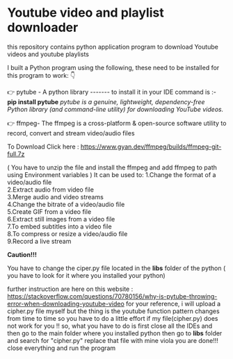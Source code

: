 # Youtube video and playlist downloader 
 this repository contains python application program to download Youtube videos and youtube playlists

I built a Python program using the following, these need to be installed for this program to work: 👇

👉 pytube - A python library ------- to install it in your IDE command is :- **pip install pytube** _pytube is a genuine, lightweight, dependency-free Python library (and command-line utility) for downloading YouTube videos._

👉 ffmpeg- The ffmpeg is a cross-platform & open-source software utility to record, convert and stream video/audio files 

To Download Click here : https://www.gyan.dev/ffmpeg/builds/ffmpeg-git-full.7z

( You have to unzip the file and install the ffmpeg and add ffmpeg to path using Environment variables ) It can be used to:
1.Change the format of a video/audio file <br>
2.Extract audio from video file <br>
3.Merge audio and video streams <br>
4.Change the bitrate of a video/audio file <br>
5.Create GIF from a video file <br>
6.Extract still images from a video file <br>
7.To embed subtitles into a video file <br>
8.To compress or resize a video/audio file <br>
9.Record a live stream <br>

**Caution!!!**

You have to change the ciper.py file located in the **libs** folder of the python ( you have to look for it where you installed your python)

further instruction are here on this website :  https://stackoverflow.com/questions/70780156/why-is-pytube-throwing-error-when-downloading-youtube-video
for your reference, i will upload a cipher.py file myself but the thing is the youtube function pattern changes from time to time so you have to do a little effort if my file(cipher.py) does not work for you !! 
so, what you have to do is first close all the IDEs and then go to the main folder where you installed python then go to **libs** folder and search for "cipher.py" replace that file with mine viola you are done!!! close everything and run the program
